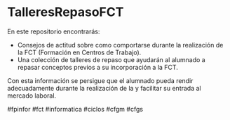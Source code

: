 # TalleresRepasoFCT

En este repositorio encontrarás:

- Consejos de actitud sobre como comportarse durante la realización de la FCT (Formación en Centros de Trabajo).
- Una colección de talleres de repaso que ayudarán al alumnado a repasar conceptos previos a su incorporación a la FCT.

Con esta información se persigue que el alumnado pueda rendir adecuadamente durante la realización de la  y facilitar su entrada al mercado laboral.

#fpinfor #fct #informatica #ciclos #cfgm #cfgs